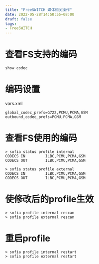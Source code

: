 ```yaml
---
title: "FreeSWITCH 媒体相关操作"
date: 2022-05-28T14:50:55+08:00
draft: false
tags:
- FreeSWITCH
---
```


# 查看FS支持的编码

```
show codec
```

# 编码设置

vars.xml

```
global_codec_prefs=G722,PCMU,PCMA,GSM
outbound_codec_prefs=PCMU,PCMA,GSM
```

# 查看FS使用的编码

```
> sofia status profile internal
CODECS IN         ILBC,PCMU,PCMA,GSM
CODECS OUT        ILBC,PCMU,PCMA,GSM

> sofia status profile external
CODECS IN         ILBC,PCMU,PCMA,GSM
CODECS OUT        ILBC,PCMU,PCMA,GSM
```

# 使修改后的profile生效

```
> sofia profile internal rescan
> sofia profile external rescan
```
# 重启profile

```
> sofia profile internal restart
> sofia profile external restart
```



